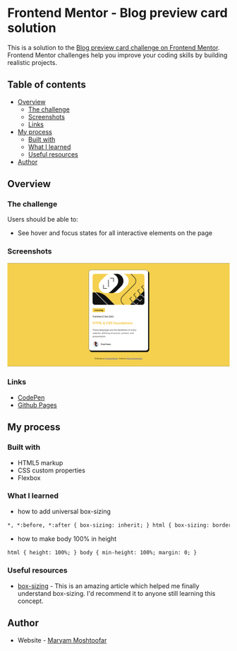 # Frontend Mentor - Blog preview card solution

This is a solution to the [Blog preview card challenge on Frontend Mentor](https://www.frontendmentor.io/challenges/blog-preview-card-ckPaj01IcS). Frontend Mentor challenges help you improve your coding skills by building realistic projects.

## Table of contents

- [Overview](#overview)
  - [The challenge](#the-challenge)
  - [Screenshots](#screenshots)
  - [Links](#links)
- [My process](#my-process)
  - [Built with](#built-with)
  - [What I learned](#what-i-learned)
  - [Useful resources](#useful-resources)
- [Author](#author)

## Overview

### The challenge

Users should be able to:

- See hover and focus states for all interactive elements on the page

### Screenshots
![Screenshot](screenshot-active.png)

### Links

- [CodePen](https://codepen.io/maryammoshtoofar/pen/WNmObXY)
- [Github Pages](https://your-live-site-url.com)

## My process

### Built with

- HTML5 markup
- CSS custom properties
- Flexbox

### What I learned

- how to add universal box-sizing

```html
*, *:before, *:after { box-sizing: inherit; } html { box-sizing: border-box; }
```

- how to make body 100% in height

```html
html { height: 100%; } body { min-height: 100%; margin: 0; }
```

### Useful resources

- [box-sizing](https://css-tricks.com/box-sizing/) - This is an amazing article which helped me finally understand box-sizing. I'd recommend it to anyone still learning this concept.

## Author

- Website - [Maryam Moshtoofar](https://maryammoshtoofar.github.io/)
